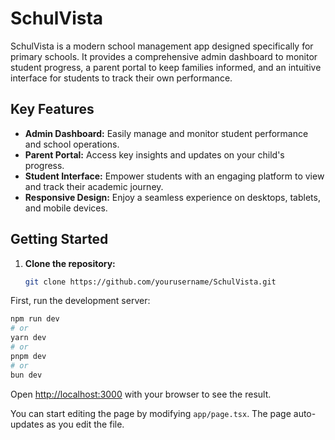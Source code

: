 # SchulVista

SchulVista is a modern school management app designed specifically for primary schools. It provides a comprehensive admin dashboard to monitor student progress, a parent portal to keep families informed, and an intuitive interface for students to track their own performance.

## Key Features

- **Admin Dashboard:** Easily manage and monitor student performance and school operations.
- **Parent Portal:** Access key insights and updates on your child's progress.
- **Student Interface:** Empower students with an engaging platform to view and track their academic journey.
- **Responsive Design:** Enjoy a seamless experience on desktops, tablets, and mobile devices.

## Getting Started

1. **Clone the repository:**
   ```bash
   git clone https://github.com/yourusername/SchulVista.git


First, run the development server:

```bash
npm run dev
# or
yarn dev
# or
pnpm dev
# or
bun dev
```

Open [http://localhost:3000](http://localhost:3000) with your browser to see the result.

You can start editing the page by modifying `app/page.tsx`. The page auto-updates as you edit the file.